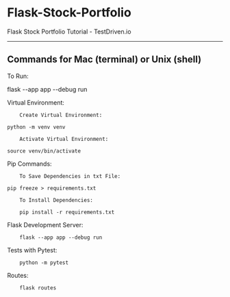 # Flask-Stock-Portfolio
Flask Stock Portfolio Tutorial - TestDriven.io

-------------------------------------------
Commands for Mac (terminal) or Unix (shell)
-------------------------------------------

To Run:

   flask --app app --debug run

Virtual Environment:
```
    Create Virtual Environment:
```

	python -m venv venv

```
    Activate Virtual Environment:
```
	source venv/bin/activate

Pip Commands:
```
    To Save Dependencies in txt File:
```

	pip freeze > requirements.txt

```
    To Install Dependencies:
```

        pip install -r requirements.txt

Flask Development Server:
	
        flask --app app --debug run

Tests with Pytest:

        python -m pytest

Routes:

        flask routes

